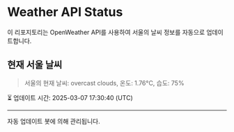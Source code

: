 
# Weather API Status

이 리포지토리는 OpenWeather API를 사용하여 서울의 날씨 정보를 자동으로 업데이트합니다.

## 현재 서울 날씨
> 서울의 현재 날씨: overcast clouds, 온도: 1.76°C, 습도: 75%

⏳ 업데이트 시간: 2025-03-07 17:30:40 (UTC)

---
자동 업데이트 봇에 의해 관리됩니다.
